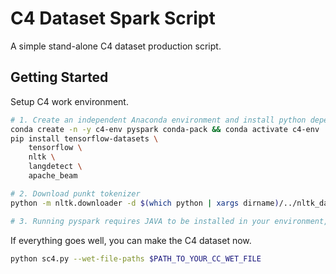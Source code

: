 # C4 Dataset Spark Script

A simple stand-alone C4 dataset production script.

## Getting Started

Setup C4 work environment.

```bash
# 1. Create an independent Anaconda environment and install python dependencies
conda create -n -y c4-env pyspark conda-pack && conda activate c4-env
pip install tensorflow-datasets \
    tensorflow \
    nltk \
    langdetect \
    apache_beam

# 2. Download punkt tokenizer
python -m nltk.downloader -d $(which python | xargs dirname)/../nltk_data punkt

# 3. Running pyspark requires JAVA to be installed in your environment, you should make sure you have JDK installed and JAVA_HOME configured
```

If everything goes well, you can make the C4 dataset now.

```bash
python sc4.py --wet-file-paths $PATH_TO_YOUR_CC_WET_FILE
```
